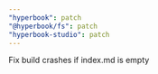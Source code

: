 ```yaml
---
"hyperbook": patch
"@hyperbook/fs": patch
"hyperbook-studio": patch
---
```


Fix build crashes if index.md is empty
